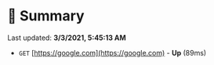 # 📖 Summary
Last updated: **3/3/2021, 5:45:13 AM**

- `GET` [https://google.com](https://google.com) - **Up** (89ms)
